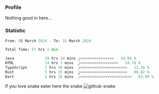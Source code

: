 ### Profile 

Nothing good in here...

### Statistic
<!--START_SECTION:waka-->

```python
From: 01 March 2024 - To: 31 March 2024

Total Time: 57 hrs 1 min

Java              19 hrs 24 mins  ͎͎͎͎͎͎͎͎̦>>>>>>>>>>>>>>>>   34.04 %
HTML              14 hrs 7 mins   ͎͎͎͎͎͎͕>>>>>>>>>>>>>>>>>>   24.78 %
TypeScript        7 hrs 36 mins   ͎͎͎>>>>>>>>>>>>>>>>>>>>>>   13.34 %
Rust              5 hrs 35 mins   ͎͎͚>>>>>>>>>>>>>>>>>>>>>>   09.82 %
Dart              2 hrs 16 mins   ͎>>>>>>>>>>>>>>>>>>>>>>>>   03.99 %
```

<!--END_SECTION:waka-->

If you love snake eater here the snake 
<picture>
  <source media="(prefers-color-scheme: dark)" srcset="https://github.com/pradana4648/pradana4648/blob/c0566a83ca6ea5f2e46bab00e717c4c82b4b5c4c/github-contribution-grid-snake-dark.svg" />
  <source media="(prefers-color-scheme: light)" srcset="https://github.com/pradana4648/pradana4648/blob/c0566a83ca6ea5f2e46bab00e717c4c82b4b5c4c/github-contribution-grid-snake.svg" />
  <img alt="github-snake" src="https://github.com/pradana4648/pradana4648/blob/c0566a83ca6ea5f2e46bab00e717c4c82b4b5c4c/github-contribution-grid-snake.svg" />
</picture>
